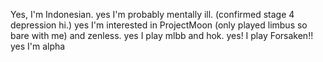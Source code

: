 Yes, I'm Indonesian. yes I'm probably mentally ill. (confirmed stage 4 depression hi.) yes I'm interested in ProjectMoon (only played limbus so bare with me) and zenless. yes I play mlbb and hok. yes! I play Forsaken!! yes I'm alpha



<!---
NathanMwTidur/NathanMwTidur is a ✨ special ✨ repository because its `README.md` (this file) appears on your GitHub profile.
You can click the Preview link to take a look at your changes.
--->
